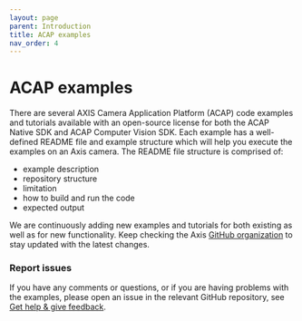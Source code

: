 ```yaml
---
layout: page
parent: Introduction
title: ACAP examples
nav_order: 4
---
```


# ACAP examples

There are several AXIS Camera Application Platform (ACAP) code examples and tutorials available with an open-source license for both the ACAP Native SDK and ACAP Computer Vision SDK. Each example has a well-defined README file and example structure which will help you execute the examples on an Axis camera. The README file structure is comprised of:

* example description
* repository structure
* limitation
* how to build and run the code
* expected output

We are continuously adding new examples and tutorials for both existing as well as for new functionality. Keep checking the Axis [GitHub organization](https://github.com/AxisCommunications) to stay updated with the latest changes.

### Report issues
If you have any comments or questions, or if you are having problems with the
examples, please open an issue in the relevant GitHub repository, see
[Get help & give feedback](../help-and-feedback).
